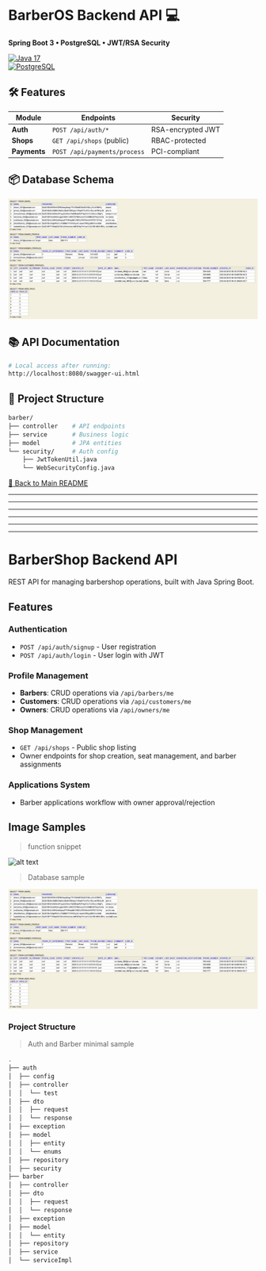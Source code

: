 # BarberOS Backend API 💻

**Spring Boot 3 • PostgreSQL • JWT/RSA Security**

[![Java 17](https://img.shields.io/badge/Java-17-007396?logo=java)](https://java.com/)  
[![PostgreSQL](https://img.shields.io/badge/PostgreSQL-16-4169E1?logo=postgresql)](https://www.postgresql.org/)

## 🛠 Features

| Module       | Endpoints                    | Security          |
| ------------ | ---------------------------- | ----------------- |
| **Auth**     | `POST /api/auth/*`           | RSA-encrypted JWT |
| **Shops**    | `GET /api/shops` (public)    | RBAC-protected    |
| **Payments** | `POST /api/payments/process` | PCI-compliant     |

## 📦 Database Schema

![Database Diagram](public/backend-img/database.png)

## 📚 API Documentation

```bash
# Local access after running:
http://localhost:8080/swagger-ui.html
```

## 🧩 Project Structure

```bash
barber/
├── controller    # API endpoints
├── service       # Business logic
├── model         # JPA entities
└── security/     # Auth config
    ├── JwtTokenUtil.java
    └── WebSecurityConfig.java
```

[🔼 Back to Main README](../README.md)

---

---

---

---

---

---

# BarberShop Backend API

REST API for managing barbershop operations, built with Java Spring Boot.

## Features

### Authentication

- `POST /api/auth/signup` - User registration
- `POST /api/auth/login` - User login with JWT

### Profile Management

- **Barbers**: CRUD operations via `/api/barbers/me`
- **Customers**: CRUD operations via `/api/customers/me`
- **Owners**: CRUD operations via `/api/owners/me`

### Shop Management

- `GET /api/shops` - Public shop listing
- Owner endpoints for shop creation, seat management, and barber assignments

### Applications System

- Barber applications workflow with owner approval/rejection

## Image Samples

> function snippet

![alt text](../public/backend-img/reject-application.gif)

> Database sample

![alt text](../public/backend-img/database.png)

### Project Structure

> Auth and Barber minimal sample

```bash
.
├── auth
│  ├── config
│  ├── controller
│  │  └── test
│  ├── dto
│  │  ├── request
│  │  └── response
│  ├── exception
│  ├── model
│  │  ├── entity
│  │  └── enums
│  ├── repository
│  ├── security
├── barber
│  ├── controller
│  ├── dto
│  │  ├── request
│  │  └── response
│  ├── exception
│  ├── model
│  │  └── entity
│  ├── repository
│  ├── service
│  └── serviceImpl
```

